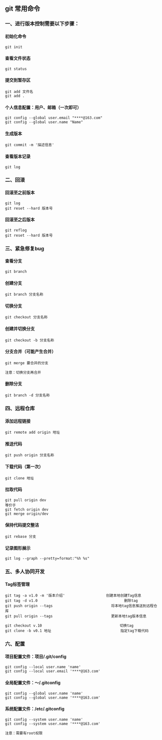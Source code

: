 ## git 常用命令

### 一、进行版本控制需要以下步骤：

#### 初始化命令

```git
git init
```

#### 查看文件状态

```
git status
```

#### 提交到暂存区

```
git add 文件名
git add .
```

#### 个人信息配置：用户、邮箱（一次即可）

```
git config --global user.email "****@163.com"
git config --global user.name "Name"
```

#### 生成版本

```
git commit -m '描述信息'
```

#### 查看版本记录

```
git log
```

### 二、回滚

#### 回滚至之前版本

```
git log
git reset --hard 版本号
```

#### 回滚至之后版本

```
git reflog
git reset --hard 版本号
```

### 三、紧急修复bug

#### 查看分支

```
git branch
```

#### 创建分支

```
git branch 分支名称
```

#### 切换分支

```
git checkout 分支名称
```

#### 创建并切换分支

```
git checkout -b 分支名称
```

#### 分支合并（可能产生合并）

```
git merge 要合并的分支

注意：切换分支再合并
```

#### 删除分支

```
git branch -d 分支名称
```

### 四、远程仓库

#### 添加远程链接

```
git remote add origin 地址
```

#### 推送代码

```
git push origin 分支名称
```

#### 下载代码（第一次）

```
git clone 地址
```

#### 拉取代码

```
git pull origin dev
等价于
git fetch origin dev
git merge origin/dev
```

#### 保持代码提交整洁

```
git rebase 分支
```

#### 记录图形展示

```
git log --graph --pretty=format:"%h %s"
```

### 五、多人协同开发

#### Tag标签管理

```
git tag -a v1.0 -m '版本介绍'					创建本地创建Tag信息
git tag -d v1.0 									   删除tag
git push origin --tags 							 将本地tag信息推送到远程仓库
git pull origin --tags 							 更新本地tag版本信息

git checkout v.10 									 切换tag
git clone -b v0.1 地址								指定tag下载代码
```

### 六、配置

#### 项目配置文件：项目/.git/config

```
git config --local user.name 'name'
git config --local user.email '****@163.com'
```

#### 全局配置文件：～/.gitconfig

```
git config --global user.name 'name'
git config --global user.name '****@163.com'
```

#### 系统配置文件：/etc/.gitconfig

```
git config --system user.name 'name'
git config --system user.name '****@163.com'

注意：需要有root权限
```

